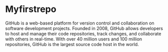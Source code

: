 # Myfirstrepo
<P>GitHub is a web-based platform for version control and collaboration on software development projects. Founded in 2008, GitHub allows developers to host and manage their code repositories, track changes, and collaborate with others in real-time. With over 40 million users and 100 million repositories, GitHub is the largest source code host in the world.</P>


